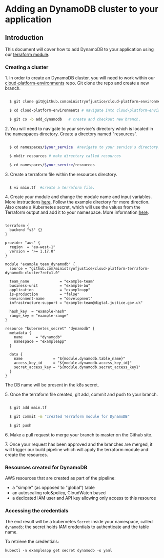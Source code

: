 # Adding an DynamoDB cluster to your application

## Introduction
This document will cover how to add DynamoDB to your application using our [terraform module](https://github.com/ministryofjustice/cloud-platform-terraform-dynamodb-cluster).

### Creating a cluster

1\. In order to create an DynamoDB cluster, you will need to work within our [cloud-platform-environments](https://github.com/ministryofjustice/cloud-platform-environments) repo. Git clone the repo and create a new branch.

```bash

  $ git clone git@github.com:ministryofjustice/cloud-platform-environments.git #git clone repo

  $ cd cloud-platform-environments # navigate into cloud-platform-environments directory.

  $ git co -b add_dynamodb   # create and checkout new branch.

```

2\. You will need to navigate to your service's directory which is located in the namespaces directory. Create a directory named "resources".

```bash

  $ cd namespaces/$your_service  #navigate to your service's directory.

  $ mkdir resources # make directory called resources

  $ cd namespaces/$your_service/resources

```

3\. Create a terraform file within the resources directory.

```bash

  $ vi main.tf  #create a terraform file.

```

4\. Create your module and change the module name and input variables. More instructions [here](https://github.com/ministryofjustice/cloud-platform-terraform-dynamodb-cluster). Follow the example directory for more direction. Also create a Kubernetes secret, which will use the values from the Terraform output and add it to your namespace. More information [here](https://www.terraform.io/docs/providers/kubernetes/r/secret.html).


```hcl

terraform {
  backend "s3" {}
}

provider "aws" {
  region  = "eu-west-1"
  version = ">= 1.17.0"
}

module "example_team_dynamodb" {
  source = "github.com/ministryofjustice/cloud-platform-terraform-dynamodb-cluster?ref=1.0"

  team_name              = "example-team"
  business-unit          = "example-bu"
  application            = "exampleapp"
  is-production          = "false"
  environment-name       = "development"
  infrastructure-support = "example-team@digtal.justice.gov.uk"

  hash_key  = "example-hash"
  range_key = "example-range"
}

resource "kubernetes_secret" "dynamodb" {
  metadata {
    name      = "dynamodb"
    namespace = "exampleapp"
  }

  data {
    name              = "${module.dynamodb.table_name}"
    access_key_id     = "${module.dynamodb.access_key_id}"
    secret_access_key = "${module.dynamodb.secret_access_key}"
  }
}

```

The DB name will be present in the k8s secret.

5\. Once the terraform file created, git add, commit and push to your branch.

```bash

  $ git add main.tf

  $ git commit -m "created Terraform module for DynamoDB"

  $ git push

```

6\. Make a pull request to merge your branch to master on the Github site.

7\. Once your request has been approved and the branches are merged, it will trigger our build pipeline which will apply the terraform module and create the resources.

### Resources created for DynamoDB
AWS resources that are created as part of the pipeline:

 - a "simple" (as opposed to "global") table
 - an autoscaling role&policy, CloudWatch based
 - a dedicated IAM user and API key allowing only access to this resource

### Accessing the credentials

The end result will be a kubernetes `Secret` inside your namespace, called `dynamodb`; the secret holds IAM credentials to authenticate and the table name.

To retrieve the credentials:
 ```
 kubectl -n exampleapp get secret dynamodb -o yaml
 ```

